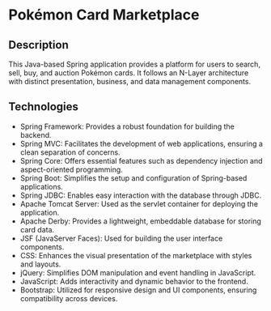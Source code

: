 # Pokémon Card Marketplace

## Description
This Java-based Spring application provides a platform for users to search, sell, buy, and auction Pokémon cards. It follows an N-Layer architecture with distinct presentation, business, and data management components.

## Technologies
- Spring Framework: Provides a robust foundation for building the backend.
- Spring MVC: Facilitates the development of web applications, ensuring a clean separation of concerns.
- Spring Core: Offers essential features such as dependency injection and aspect-oriented programming.
- Spring Boot: Simplifies the setup and configuration of Spring-based applications.
- Spring JDBC: Enables easy interaction with the database through JDBC.
- Apache Tomcat Server: Used as the servlet container for deploying the application.
- Apache Derby: Provides a lightweight, embeddable database for storing card data.
- JSF (JavaServer Faces): Used for building the user interface components.
- CSS: Enhances the visual presentation of the marketplace with styles and layouts.
- jQuery: Simplifies DOM manipulation and event handling in JavaScript.
- JavaScript: Adds interactivity and dynamic behavior to the frontend.
- Bootstrap: Utilized for responsive design and UI components, ensuring compatibility across devices.
